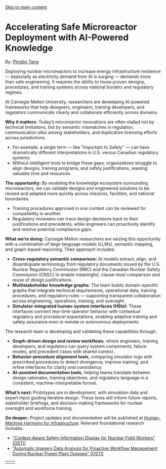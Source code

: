 [Skip to main content](https://www.cmu.edu/work-that-matters/energy-innovation/accelerating-safe-microreactor-deployment#main-content)

# Accelerating Safe Microreactor Deployment with AI-Powered Knowledge

_By:_ [_Pingbo Tang_](https://cee.engineering.cmu.edu/directory/bios/tang-pingbo.html)

Deploying nuclear microreactors to increase energy infrastructure resilience — especially as electricity demand from AI is surging — demands more than safe engineering. It requires the ability to reuse proven designs, procedures, and training systems across national borders and regulatory regimes.

At Carnegie Mellon University, researchers are developing AI-powered frameworks that help designers, engineers, training developers, and regulators communicate clearly and collaborate efficiently across domains.

**Why it matters:** Today’s microreactor innovations are often stalled not by technical limitations, but by semantic mismatches in regulation, communication silos among stakeholders, and duplicative licensing efforts across jurisdictions.

- For example, a single term — like “Important to Safety” — can have dramatically different interpretations in U.S. versus Canadian regulatory systems.
- Without intelligent tools to bridge these gaps, organizations struggle to align designs, training programs, and safety justifications, wasting valuable time and resources.

**The opportunity:** By modeling the knowledge ecosystem surrounding microreactors, we can validate designs and engineered solutions to be reused and adapted more quickly across missions, facilities, and national boundaries.

- Training procedures approved in one context can be reviewed for compatibility in another.
- Regulatory reviewers can trace design decisions back to their justifications and precedents, while engineers can proactively identify and resolve potential compliance gaps.

**What we’re doing:** Carnegie Mellon researchers are seizing this opportunity with a combination of large language models (LLMs), semantic mapping, and graph-based reasoning. Their approach includes:

- **Cross-regulatory semantic comparison:** AI models extract, align, and disambiguate terminology from regulatory documents issued by the U.S. Nuclear Regulatory Commission (NRC) and the Canadian Nuclear Safety Commission (CNSC) to enable meaningful, clause-level comparison and reuse of design justifications.
- **Multistakeholder knowledge graphs:** The team builds domain-specific graphs that integrate technical requirements, operational data, training procedures, and regulatory rules — supporting transparent collaboration across engineering, operations, training, and oversight.
- **Simulator-integrated human-system interfaces (HSIs):** These interfaces connect real-time operator behavior with contextual regulatory and procedural expectations, enabling adaptive training and safety assurance even in remote or autonomous deployments.

The research team is developing and validating these capabilities through:

- **Graph-driven design and review workflows**, where engineers, training developers, and regulators can query system components, failure modes, and precedent cases with shared context.
- **Behavior-procedure alignment tools**, comparing simulator logs with prescribed procedures to detect divergence, improve training, and refine interfaces for clarity and consistency.
- **AI-assisted documentation tools**, helping teams translate between design rationales, training objectives, and regulatory language in a consistent, machine-interpretable format.

**What’s next:** Prototypes are in development, with simulation data and expert input guiding iterative design. These tools will inform future reports, stakeholder briefings, and decision-making frameworks for nuclear oversight and workforce training.

**Go deeper:** Project updates and documentation will be published at [Human-Machine Harmony for Infrastructure](https://hmhi-lab.net/research/npp_operation.html). Relevant foundational research includes:

- [“Context-Aware Safety Information Display for Nuclear Field Workers” (OSTI)](https://www.osti.gov/biblio/1906971)
- [“Automatic Imagery Data Analysis for Proactive Workflow Management During Nuclear Power Plant Outages” (OSTI)](https://www.osti.gov/pages/biblio/1651208)

|     |     |
| --- | --- |
|  |  |
